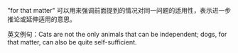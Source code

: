 "for that matter" 可以用来强调前面提到的情况对同一问题的适用性，表示进一步推论或延伸适用的意思。

英文例句：Cats are not the only animals that can be independent; dogs, for that matter, can also be quite self-sufficient.